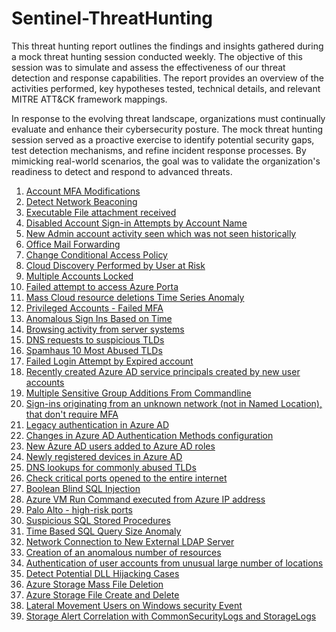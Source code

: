 
# Sentinel-ThreatHunting

This threat hunting report outlines the findings and insights gathered during a mock threat hunting session conducted weekly. The objective of this session was to simulate and assess the effectiveness of our threat detection and response capabilities. The report provides an overview of the activities performed, key hypotheses tested, technical details, and relevant MITRE ATT&CK framework mappings.

In response to the evolving threat landscape, organizations must continually evaluate and enhance their cybersecurity posture. The mock threat hunting session served as a proactive exercise to identify potential security gaps, test detection mechanisms, and refine incident response processes. By mimicking real-world scenarios, the goal was to validate the organization's readiness to detect and respond to advanced threats.

1. [Account MFA Modifications](https://github.com/Mannai-Microsoft-Solutions/Sentinel-ThreatHunting/blob/main/ThreatHunting-UseCase/AccountMFAModifications.yaml)
2. [Detect Network Beaconing](https://github.com/Mannai-Microsoft-Solutions/Sentinel-ThreatHunting/blob/main/ThreatHunting-UseCase/Detect%20Network%20%20Beaconing.yml)
3. [Executable File attachment received](https://github.com/Mannai-Microsoft-Solutions/Sentinel-ThreatHunting/blob/main/ThreatHunting-UseCase/Executable%20File%20attachment%20recieved.yml)
4. [Disabled Account Sign-in Attempts by Account Name](https://github.com/Mannai-Microsoft-Solutions/Sentinel-ThreatHunting/blob/main/ThreatHunting-UseCase/DisabledAccountSigninAttempts.yaml)
5. [New Admin account activity seen which was not seen historically](https://github.com/Mannai-Microsoft-Solutions/Sentinel-ThreatHunting/blob/main/ThreatHunting-UseCase/new_adminaccountactivity.yaml)
6. [Office Mail Forwarding](https://github.com/Mannai-Microsoft-Solutions/Sentinel-ThreatHunting/blob/main/ThreatHunting-UseCase/OfficeMailForwarding_hunting.yaml)
7. [Change Conditional Access Policy](https://github.com/Mannai-Microsoft-Solutions/Sentinel-ThreatHunting/blob/main/ThreatHunting-UseCase/ChangeConditionalAccessPolicy.yml)
8. [Cloud Discovery Performed by User at Risk](https://github.com/Mannai-Microsoft-Solutions/Sentinel-ThreatHunting/blob/main/ThreatHunting-UseCase/CloudDiscoveryByUserAtRisk.md)
9. [Multiple Accounts Locked](https://github.com/Mannai-Microsoft-Solutions/Sentinel-ThreatHunting/blob/main/ThreatHunting-UseCase/MultipleAccountsLocked.md)
10. [Failed attempt to access Azure Porta](https://github.com/Mannai-Microsoft-Solutions/Sentinel-ThreatHunting/blob/main/ThreatHunting-UseCase/UnauthUser_AzurePortal.yaml)
11. [Mass Cloud resource deletions Time Series Anomaly](https://github.com/Mannai-Microsoft-Solutions/Sentinel-ThreatHunting/blob/main/ThreatHunting-UseCase/Threat_Essentials_TimeSeriesAnomaly_Mass_Cloud_Resource_Deletions.yaml)
12. [Privileged Accounts - Failed MFA](https://github.com/Mannai-Microsoft-Solutions/Sentinel-ThreatHunting/blob/main/ThreatHunting-UseCase/AADPrivilegedAccountsFailedMFA.yaml)
13. [Anomalous Sign Ins Based on Time](https://github.com/Mannai-Microsoft-Solutions/Sentinel-ThreatHunting/blob/main/ThreatHunting-UseCase/AnomolousSignInsBasedonTime.yaml)
14. [Browsing activity from server systems](https://github.com/Mannai-Microsoft-Solutions/Sentinel-ThreatHunting/blob/main/ThreatHunting-UseCase/BrowsingActivityFromServerSystems.yml)
15. [DNS requests to suspicious TLDs](https://github.com/Mannai-Microsoft-Solutions/Sentinel-ThreatHunting/blob/main/ThreatHunting-UseCase/DNS-RequestsToSuspiciousTLDs.yml)
16. [Spamhaus 10 Most Abused TLDs](https://github.com/Mannai-Microsoft-Solutions/Sentinel-ThreatHunting/blob/main/ThreatHunting-UseCase/Spamhaus10MostAbusedTLDs.yml)
17. [Failed Login Attempt by Expired account](https://github.com/Mannai-Microsoft-Solutions/Sentinel-ThreatHunting/blob/main/ThreatHunting-UseCase/LogonwithExpiredAccount.yaml)
18. [Recently created Azure AD service principals created by new user accounts](https://github.com/Mannai-Microsoft-Solutions/Sentinel-ThreatHunting/blob/main/ThreatHunting-UseCase/AADNewSPByNewUser.yaml)
19. [Multiple Sensitive Group Additions From Commandline](https://github.com/Mannai-Microsoft-Solutions/Sentinel-ThreatHunting/blob/main/ThreatHunting-UseCase/MultipleSentitiveGroupAdditions.md)
20. [Sign-ins originating from an unknown network (not in Named Location), that don't require MFA](https://github.com/Mannai-Microsoft-Solutions/Sentinel-ThreatHunting/blob/main/ThreatHunting-UseCase/Sign-ins%20originating%20from%20an%20unknown%20network%20(not%20in%20Named%20Location)%2C%20that%20don't%20require%20MFA%20-%20AADMFABypass.yaml)
21. [Legacy authentication in Azure AD](https://github.com/Mannai-Microsoft-Solutions/Sentinel-ThreatHunting/blob/main/ThreatHunting-UseCase/AADLegacyAuth.yaml)
22. [Changes in Azure AD Authentication Methods configuration](https://github.com/Mannai-Microsoft-Solutions/Sentinel-ThreatHunting/blob/main/ThreatHunting-UseCase/AADAuthMethodsChange.yaml)
23. [New Azure AD users added to Azure AD roles](https://github.com/Mannai-Microsoft-Solutions/Sentinel-ThreatHunting/blob/main/ThreatHunting-UseCase/AADNewUserWithAADRole.yaml)
24. [Newly registered devices in Azure AD](https://github.com/Mannai-Microsoft-Solutions/Sentinel-ThreatHunting/blob/main/ThreatHunting-UseCase/AADNewDevices.yaml)
25. [DNS lookups for commonly abused TLDs](https://github.com/Mannai-Microsoft-Solutions/Sentinel-ThreatHunting/blob/main/ThreatHunting-UseCase/DNS_CommonlyAbusedTLDs.yaml)
26. [Check critical ports opened to the entire internet](https://github.com/Mannai-Microsoft-Solutions/Sentinel-ThreatHunting/blob/main/ThreatHunting-UseCase/CriticalPortsOpened.yaml)
27. [Boolean Blind SQL Injection](https://github.com/Mannai-Microsoft-Solutions/Sentinel-ThreatHunting/blob/main/ThreatHunting-UseCase/HuntingQuery-BooleanBlindSQLi.yaml)
28. [Azure VM Run Command executed from Azure IP address](https://github.com/Mannai-Microsoft-Solutions/Sentinel-ThreatHunting/blob/main/ThreatHunting-UseCase/AzureRunCommandFromAzureIP.yaml)
29. [Palo Alto - high-risk ports](https://github.com/Mannai-Microsoft-Solutions/Sentinel-ThreatHunting/blob/main/ThreatHunting-UseCase/PaloAlto-HighRiskPorts.yaml)
30. [Suspicious SQL Stored Procedures](https://github.com/Mannai-Microsoft-Solutions/Sentinel-ThreatHunting/blob/main/ThreatHunting-UseCase/SuspiciousStoredProcedures.yaml)
31. [Time Based SQL Query Size Anomaly](https://github.com/Mannai-Microsoft-Solutions/Sentinel-ThreatHunting/blob/main/ThreatHunting-UseCase/TimeBasedQuerySizeAnomaly.yaml)
32. [Network Connection to New External LDAP Server](https://github.com/Mannai-Microsoft-Solutions/Sentinel-ThreatHunting/blob/main/ThreatHunting-UseCase/NetworkConnectionToNewExternalLDAPServer.yaml)
33. [Creation of an anomalous number of resources](https://github.com/Mannai-Microsoft-Solutions/Sentinel-ThreatHunting/blob/main/ThreatHunting-UseCase/Creating_Anomalous_Number_Of_Resources.yaml)
34. [Authentication of user accounts from unusual large number of locations]()
35. [Detect Potential DLL Hijacking Cases]()
36. [Azure Storage Mass File Deletion](https://github.com/Mannai-Microsoft-Solutions/Sentinel-ThreatHunting/blob/main/ThreatHunting-UseCase/AzureStorageMassDeletion.yaml)
37. [Azure Storage File Create and Delete](https://github.com/Mannai-Microsoft-Solutions/Sentinel-ThreatHunting/blob/main/ThreatHunting-UseCase/AzureStorageFileCreatedQuicklyDeleted.yaml)
38. [Lateral Movement Users on Windows security Event](https://github.com/Mannai-Microsoft-Solutions/Sentinel-ThreatHunting/blob/main/ThreatHunting-UseCase/Lateral%20Movement%20Users%20on%20Windows%20security%20Event.txt)
39. [Storage Alert Correlation with CommonSecurityLogs and StorageLogs](https://github.com/Mannai-Microsoft-Solutions/Sentinel-ThreatHunting/blob/main/ThreatHunting-UseCase/StorageAlertCorrelationwithCommonSecurityLogsandStorageLogs.yaml)
